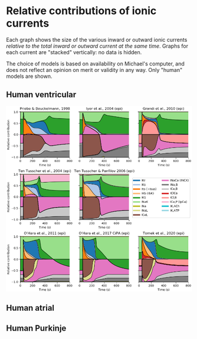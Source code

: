 # Relative contributions of ionic currents

Each graph shows the size of the various inward or outward ionic currents _relative to the total inward or outward current at the same time_.
Graphs for each current are "stacked" vertically: no data is hidden. 

The choice of models is based on availability on Michael's computer, and does not reflect an opinion on merit or validity in any way.
Only "human" models are shown.

## Human ventricular

![Human ventricular models](./ventricular.png)

## Human atrial

## Human Purkinje
